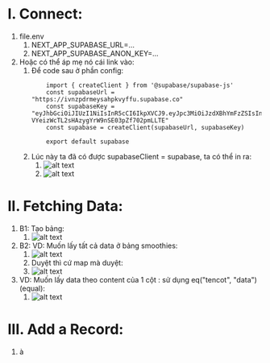 # I. Connect:
1. file.env
   1. NEXT_APP_SUPABASE_URL=...
   2. NEXT_APP_SUPABASE_ANON_KEY=...
2. Hoặc có thể áp mẹ nó cái link vào:
   1.   Để code sau ở phần config:
        ```tsx
            import { createClient } from '@supabase/supabase-js'
            const supabaseUrl = "https://ivnzpdrmeysahpkvyffu.supabase.co"
            const supabaseKey = "eyJhbGciOiJIUzI1NiIsInR5cCI6IkpXVCJ9.eyJpc3MiOiJzdXBhYmFzZSIsInJlZiI6Iml2bnpwZHJtZXlzYWhwa3Z5ZmZ1Iiwicm9sZSI6ImFub24iLCJpYXQiOjE3Mjk4Mzc0MjIsImV4cCI6MjA0NTQxMzQyMn0.x9yCM-VYeizWcTL2sHAzygYrW9nSE03pZf702pmLLTE"
            const supabase = createClient(supabaseUrl, supabaseKey)

            export default supabase
        ```
   2. Lúc này ta đã có được supabaseClient = supabase, ta có thể in ra:
      1. ![alt text](image.png)
      2. ![alt text](image-1.png)

# II. Fetching Data:
1. B1: Tạo bảng:
   1. ![alt text](image-2.png)
2. B2: VD: Muốn lấy tất cả data ở bảng smoothies:
   1. ![alt text](image-3.png)
   2. Duyệt thì cứ map mà duyệt:
   3. ![alt text](image-4.png)
3. VD: Muốn lấy data theo content của 1 cột : sử dụng eq("tencot", "data") (equal):
   1. ![alt text](image-5.png)


# III. Add a Record:
1. à 